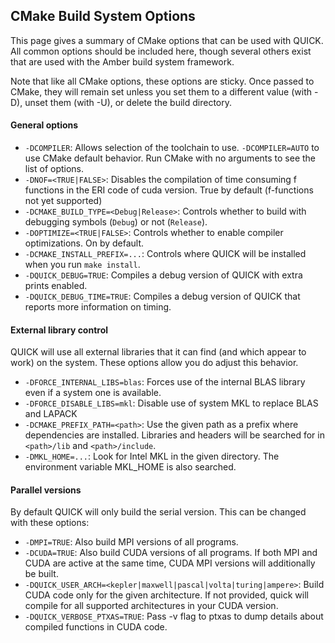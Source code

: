 ## CMake Build System Options

This page gives a summary of CMake options that can be used with QUICK.  All common options should be included here, though several others exist that are used with the Amber build system framework.

Note that like all CMake options, these options are sticky.  Once passed to CMake, they will remain set unless you set them to a different value (with -D), unset them (with -U), or delete the build directory.

#### General options
- `-DCOMPILER`: Allows selection of the toolchain to use.  `-DCOMPILER=AUTO` to use CMake default behavior.  Run CMake with no arguments to see the list of options.
- `-DNOF=<TRUE|FALSE>`: Disables the compilation of time consuming f functions in the ERI code of cuda version.  True by default (f-functions not yet supported)
- `-DCMAKE_BUILD_TYPE=<Debug|Release>`: Controls whether to build with debugging symbols (`Debug`) or not (`Release`).
- `-DOPTIMIZE=<TRUE|FALSE>`: Controls whether to enable compiler optimizations.  On by default.
- `-DCMAKE_INSTALL_PREFIX=...`: Controls where QUICK will be installed when you run `make install`.
- `-DQUICK_DEBUG=TRUE`: Compiles a debug version of QUICK with extra prints enabled.
- `-DQUICK_DEBUG_TIME=TRUE`: Compiles a debug version of QUICK that reports more information on timing.

#### External library control
QUICK will use all external libraries that it can find (and which appear to work) on the system.
These options allow you do adjust this behavior.

- `-DFORCE_INTERNAL_LIBS=blas`: Forces use of the internal BLAS library even if a system one is available.
- `-DFORCE_DISABLE_LIBS=mkl`: Disable use of system MKL to replace BLAS and LAPACK 
- `-DCMAKE_PREFIX_PATH=<path>`: Use the given path as a prefix where dependencies are installed. Libraries and headers will be searched for in `<path>/lib` and `<path>/include`.
- `-DMKL_HOME=...`: Look for Intel MKL in the given directory.  The environment variable MKL_HOME is also searched.

#### Parallel versions
By default QUICK will only build the serial version.  This can be changed with these options:
- `-DMPI=TRUE`: Also build MPI versions of all programs.
- `-DCUDA=TRUE`: Also build CUDA versions of all programs.  If both MPI and CUDA are active at the same time, CUDA MPI versions will additionally be built.
- `-DQUICK_USER_ARCH=<kepler|maxwell|pascal|volta|turing|ampere>`: Build CUDA code only for the given architecture.  If not provided, quick will compile for all supported architectures in your CUDA version.
- `-DQUICK_VERBOSE_PTXAS=TRUE`: Pass -v flag to ptxas to dump details about compiled functions in CUDA code.
